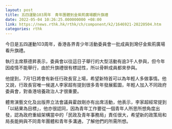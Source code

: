 ```yaml
---
layout: post
title: 五四運動103周年　青年團體到金紫荊廣場觀升旗禮
date: 2022-05-04 10:26:25.000000000 +08:00
link: https://news.rthk.hk/rthk/ch/component/k2/1646921-20220504.htm
categories: rthk
---
```


今日是五四運動103周年，香港各界青少年活動委員會一批成員到灣仔金紫荊廣場看升旗禮。

執行主席蔡德昇表示，委員會以往這日子舉行的大型活動有逾3千人參與，但今年因疫情不能舉行，由於升旗禮很有標誌性，所以骨幹成員都來參與。

他提到，7月1日將會有新任行政長官上場，希望新特首可以為年輕人多做事情。他又說，行政長官唯一候選人李家超有提到很多青年發展藍圖，年輕人加入不同政府委員會，對香港培養政治人才很重要。

體育演藝文化及出版界立法會議員霍啟剛亦有出席活動，他表示，李家超經常提到「以結果為目標」，他亦很認同，因為青年工作要從一個青年人所思所想角度出發，認為政府重組架構當中的「民政及青年事務局」責任很大，希望新的政策局和局長能夠與不同青年團體和青年多溝通，了解他們的所需所想。
